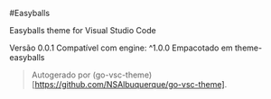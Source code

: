 #Easyballs

Easyballs theme for Visual Studio Code

Versão 0.0.1
Compatível com engine: ^1.0.0
Empacotado em theme-easyballs

> Autogerado por (go-vsc-theme)[https://github.com/NSAlbuquerque/go-vsc-theme].